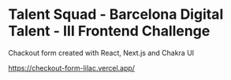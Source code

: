 
# Talent Squad - Barcelona Digital Talent - III Frontend Challenge


Chackout form created with React, Next.js and Chakra UI

https://checkout-form-lilac.vercel.app/